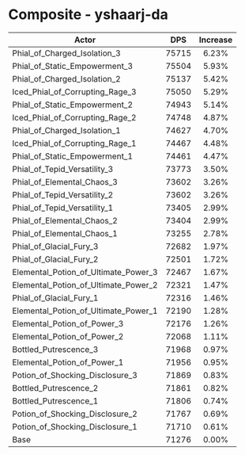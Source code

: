 # Composite - yshaarj-da
| Actor | DPS | Increase |
|---|:---:|:---:|
|Phial_of_Charged_Isolation_3|75715|6.23%|
|Phial_of_Static_Empowerment_3|75504|5.93%|
|Phial_of_Charged_Isolation_2|75137|5.42%|
|Iced_Phial_of_Corrupting_Rage_3|75050|5.29%|
|Phial_of_Static_Empowerment_2|74943|5.14%|
|Iced_Phial_of_Corrupting_Rage_2|74748|4.87%|
|Phial_of_Charged_Isolation_1|74627|4.70%|
|Iced_Phial_of_Corrupting_Rage_1|74467|4.48%|
|Phial_of_Static_Empowerment_1|74461|4.47%|
|Phial_of_Tepid_Versatility_3|73773|3.50%|
|Phial_of_Elemental_Chaos_3|73602|3.26%|
|Phial_of_Tepid_Versatility_2|73602|3.26%|
|Phial_of_Tepid_Versatility_1|73405|2.99%|
|Phial_of_Elemental_Chaos_2|73404|2.99%|
|Phial_of_Elemental_Chaos_1|73255|2.78%|
|Phial_of_Glacial_Fury_3|72682|1.97%|
|Phial_of_Glacial_Fury_2|72501|1.72%|
|Elemental_Potion_of_Ultimate_Power_3|72467|1.67%|
|Elemental_Potion_of_Ultimate_Power_2|72321|1.47%|
|Phial_of_Glacial_Fury_1|72316|1.46%|
|Elemental_Potion_of_Ultimate_Power_1|72190|1.28%|
|Elemental_Potion_of_Power_3|72176|1.26%|
|Elemental_Potion_of_Power_2|72068|1.11%|
|Bottled_Putrescence_3|71968|0.97%|
|Elemental_Potion_of_Power_1|71956|0.95%|
|Potion_of_Shocking_Disclosure_3|71869|0.83%|
|Bottled_Putrescence_2|71861|0.82%|
|Bottled_Putrescence_1|71806|0.74%|
|Potion_of_Shocking_Disclosure_2|71767|0.69%|
|Potion_of_Shocking_Disclosure_1|71710|0.61%|
|Base|71276|0.00%|
